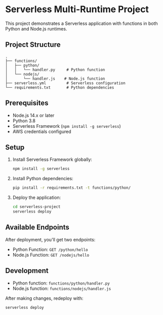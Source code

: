 # Serverless Multi-Runtime Project

This project demonstrates a Serverless application with functions in both Python and Node.js runtimes.

## Project Structure

```
.
├── functions/
│   ├── python/
│   │   └── handler.py     # Python function
│   └── nodejs/
│       └── handler.js    # Node.js function
├── serverless.yml         # Serverless configuration
└── requirements.txt       # Python dependencies
```

## Prerequisites

- Node.js 14.x or later
- Python 3.8
- Serverless Framework (`npm install -g serverless`)
- AWS credentials configured

## Setup

1. Install Serverless Framework globally:
   ```bash
   npm install -g serverless
   ```

2. Install Python dependencies:
   ```bash
   pip install -r requirements.txt -t functions/python/
   ```

3. Deploy the application:
   ```bash
   cd serverless-project
   serverless deploy
   ```

## Available Endpoints

After deployment, you'll get two endpoints:
- Python Function: `GET /python/hello`
- Node.js Function: `GET /nodejs/hello`

## Development

- Python function: `functions/python/handler.py`
- Node.js function: `functions/nodejs/handler.js`

After making changes, redeploy with:
```bash
serverless deploy
```
